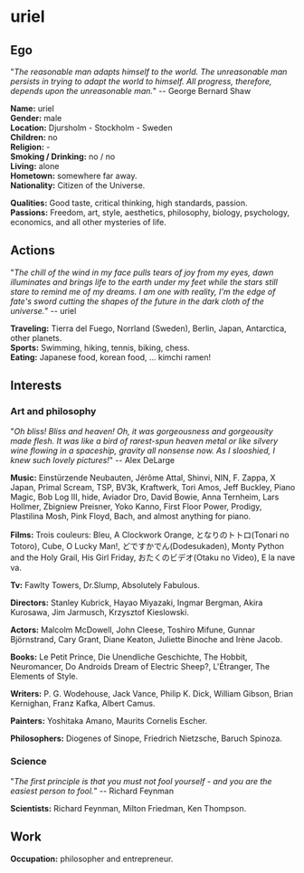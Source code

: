uriel
=====

Ego
---

"*The reasonable man adapts himself to the world. The unreasonable man persists in trying to adapt the world to himself. All progress, therefore, depends upon the unreasonable man.*" -- George Bernard Shaw

**Name:** uriel  
**Gender:** male  
**Location:** Djursholm - Stockholm - Sweden  
**Children:** no  
**Religion:** -  
**Smoking / Drinking:** no / no  
**Living:** alone  
**Hometown:** somewhere far away.  
**Nationality:** Citizen of the Universe.

**Qualities:** Good taste, critical thinking, high standards, passion.  
**Passions:**  Freedom, art, style, aesthetics, philosophy, biology, psychology, economics, and all other mysteries of life.


Actions     
-------

"*The chill of the wind in my face pulls tears of joy from my eyes, dawn illuminates and brings life to the earth under my feet while the stars still stare to remind me of my dreams. I am one with reality, I'm the edge of fate's sword cutting the shapes of the future in the dark cloth of the universe.*" -- uriel

**Traveling:** Tierra del Fuego, Norrland (Sweden), Berlin, Japan, Antarctica, other planets.  
**Sports:** Swimming, hiking, tennis, biking, chess.  
**Eating:** Japanese food, korean food, ... kimchi ramen!  

Interests
---------

### Art and philosophy

"*Oh bliss! Bliss and heaven! Oh, it was gorgeousness and gorgeousity made flesh. It was like a bird of rarest-spun heaven metal or like silvery wine flowing in a spaceship, gravity all nonsense now. As I slooshied, I knew such lovely pictures!*" -- Alex DeLarge

**Music:** Einstürzende Neubauten, Jérôme Attal, Shinvi, NIN, F. Zappa, X Japan, Primal Scream, TSP, BV3k, Kraftwerk, Tori Amos, Jeff Buckley, Piano Magic, Bob Log III, hide, Aviador Dro, David Bowie, Anna Ternheim, Lars Hollmer, Zbigniew Preisner, Yoko Kanno, First Floor Power, Prodigy, Plastilina Mosh, Pink Floyd, Bach, and almost anything for piano.  

**Films:** Trois couleurs: Bleu, A Clockwork Orange, となりのトトロ(Tonari no Totoro), Cube, O Lucky Man!, どですかでん(Dodesukaden), Monty Python and the Holy Grail, His Girl Friday, おたくのビデオ(Otaku no Video), E la nave va.   

**Tv:** Fawlty Towers, Dr.Slump, Absolutely Fabulous.

**Directors:** Stanley Kubrick, Hayao Miyazaki, Ingmar Bergman, Akira Kurosawa, Jim Jarmusch, Krzysztof Kieslowski.   

**Actors:** Malcolm McDowell, John Cleese, Toshiro Mifune, Gunnar Björnstrand, Cary Grant, Diane Keaton, Juliette Binoche and Irène Jacob.  

**Books:** Le Petit Prince, Die Unendliche Geschichte, The Hobbit, Neuromancer, Do Androids Dream of Electric Sheep?, L'Étranger, The Elements of Style.  

**Writers:** P. G. Wodehouse, Jack Vance, Philip K. Dick, William Gibson, Brian Kernighan, Franz Kafka, Albert Camus.   

**Painters:** Yoshitaka Amano, Maurits Cornelis Escher.

**Philosophers:** Diogenes of Sinope, Friedrich Nietzsche, Baruch Spinoza.

### Science

"*The first principle is that you must not fool yourself - and you are the
easiest person to fool.*" -- Richard Feynman

**Scientists:** Richard Feynman, Milton Friedman, Ken Thompson.  


Work
----

**Occupation:** philosopher and entrepreneur.  
